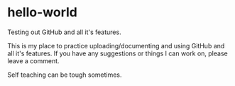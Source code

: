 # hello-world
Testing out GitHub and all it's features.

This is my place to practice uploading/documenting and using GitHub and all it's features. If you have any suggestions or things I can work on, please leave a comment.

Self teaching can be tough sometimes.
